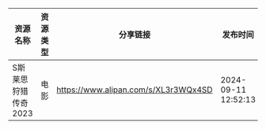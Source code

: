 | 资源名称         | 资源类型 | 分享链接                                 | 发布时间                |
| ------------ | ---- | ------------------------------------ | ------------------- |
| S斯莱思狩猎传奇2023 | 电影   | https://www.alipan.com/s/XL3r3WQx4SD | 2024-09-11 12:52:13 |
